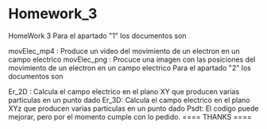# Homework_3
HomeWork 3
Para el apartado "1" los documentos son

movElec_mp4 : Produce un video del movimiento de un electron en un campo electrico
movElec_png : Procuce una imagen con las posiciones del movimiento de un electron en un campo electrico
Para el apartado "2" los documentos son

Er_2D : Calcula el campo electrico en el plano XY que producen varias particulas en un punto dado
Er_3D: Calcula el campo electrico en el plano XYz que producen varias particulas en un punto dado
Psdt: El codigo puede mejorar, pero por el momento cumple con lo pedido.
==== THANKS ====
